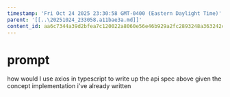 ```yaml
---
timestamp: 'Fri Oct 24 2025 23:30:58 GMT-0400 (Eastern Daylight Time)'
parent: '[[..\20251024_233058.a11bae3a.md]]'
content_id: aa6c7344a39d2bfea7c120022a8060e56e46b929a2fc2893248a363242c91a9a
---
```


# prompt

how would I use axios in typescript to write up the api spec above given the concept implementation i've already written

